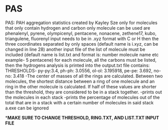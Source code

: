 # PAS
PAS: PAH aggregation statistics
created by Kayley Sze
only for molecules that only contain hydrogen and carbon
only molecule can be used are phenalenyl, pyrene, olympicenyl, pentacene, nonacene, zethene17, kubo, triangulene, fluorenyl
input needs to be in .xyz format with C or H then the three coordinates separated by only spaces (default name is i.xyz, can be changed in line 28)
another input file of the list of molecule must be included (default name is list.txt and format is:
number molecule name
etc example- 5 pentacene)
for each molecule, all the carbons must be listed, then the hydrogens
analysis is printed into the output.txt file
contains:
THRESHOLDS- py-py:3.4, ph-ph: 3.0556, ol-ol: 3.195918, pe-pe: 3.692, no-no: 3.418
  -The center of masses of all the rings are calculated. Between two molecules, the shortest distance between a ring of one molecule and an ring in the other molecule is calculated. If half of these values are shorter than the threshold, they are considered to be in a stack together.
  -prints out the molecules in each stack 
  -prints the percentage of molecules out of the total that are in a stack with a certain number of molecules in said stack
a.exe can be ignored

*****MAKE SURE TO CHANGE THRESHOLD, RING.TXT, AND LIST.TXT INPUT FILE****
